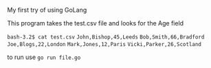 My first try of using GoLang 

This program takes the test.csv file and looks for the Age field

`bash-3.2$ cat test.csv` 
`John,Bishop,45,Leeds`
`Bob,Smith,66,Bradford`
`Joe,Blogs,22,London`
`Mark,Jones,12,Paris`
`Vicki,Parker,26,Scotland`

to run use `go run file.go`

